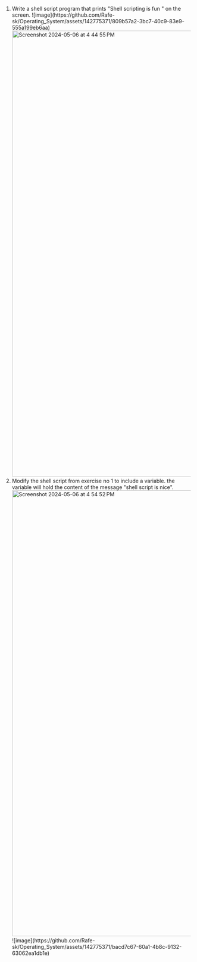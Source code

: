 <ol>
  <li>
Write a shell script program that prints "Shell scripting is fun " on the screen.
![image](https://github.com/Rafe-sk/Operating_System/assets/142775371/809b57a2-3bc7-40c9-83e9-555a199eb6aa)

<img width="1196" alt="Screenshot 2024-05-06 at 4 44 55 PM" src="https://github.com/Rafe-sk/Operating_System/assets/142775371/9ce20e9b-38c7-4456-9394-bb0bd603d528">

  </li>
  <li>
    Modify the shell script from exercise no 1 to include a variable. the variable will hold the content of the message "shell script is nice".
    <img width="1196" alt="Screenshot 2024-05-06 at 4 54 52 PM" src="https://github.com/Rafe-sk/Operating_System/assets/142775371/6ef33e39-0dcf-4a89-af9c-021a4b6a207e">
    ![image](https://github.com/Rafe-sk/Operating_System/assets/142775371/bacd7c67-60a1-4b8c-9132-63062ea1db1e)

  </li>
</ol>
